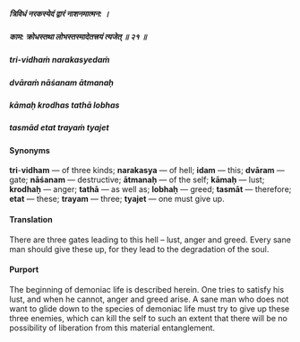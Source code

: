 ##### त्रिविधं नरकस्येदं द्वारं नाशनमात्मन: ।
##### काम: क्रोधस्तथा लोभस्तस्मादेतत्त्रयं त्यजेत् ॥ २१ ॥

##### tri-vidhaṁ narakasyedaṁ
##### dvāraṁ nāśanam ātmanaḥ
##### kāmaḥ krodhas tathā lobhas
##### tasmād etat trayaṁ tyajet

#### Synonyms

**tri**-**vidham** — of three kinds; **narakasya** — of hell; **idam** — this; **dvāram** — gate; **nāśanam** — destructive; **ātmanaḥ** — of the self; **kāmaḥ** — lust; **krodhaḥ** — anger; **tathā** — as well as; **lobhaḥ** — greed; **tasmāt** — therefore; **etat** — these; **trayam** — three; **tyajet** — one must give up.

#### Translation

There are three gates leading to this hell – lust, anger and greed. Every sane man should give these up, for they lead to the degradation of the soul.

#### Purport

The beginning of demoniac life is described herein. One tries to satisfy his lust, and when he cannot, anger and greed arise. A sane man who does not want to glide down to the species of demoniac life must try to give up these three enemies, which can kill the self to such an extent that there will be no possibility of liberation from this material entanglement.